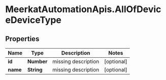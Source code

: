 # MeerkatAutomationApis.AllOfDeviceDeviceType

## Properties
Name | Type | Description | Notes
------------ | ------------- | ------------- | -------------
**id** | **Number** | missing description | [optional] 
**name** | **String** | missing description | [optional] 
